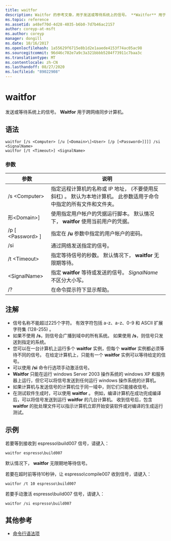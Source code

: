```yaml
---
title: waitfor
description: Waitfor 的参考文章，用于发送或等待系统上的信号。 **Waitfor** 用于跨网络同步计算机。
ms.topic: reference
ms.assetid: a48ef70d-4d28-4035-b6b0-7d7b46ac2157
author: coreyp-at-msft
ms.author: coreyp
manager: dongill
ms.date: 10/16/2017
ms.openlocfilehash: 1a55629f6715e8b1d2e1aaede4153f74ac05ac98
ms.sourcegitcommit: 96d46c702e7a9c3a321bbbb5284f73911c7baa3c
ms.translationtype: MT
ms.contentlocale: zh-CN
ms.lasthandoff: 08/27/2020
ms.locfileid: "89022908"
---
```

# <a name="waitfor"></a>waitfor



发送或等待系统上的信号。 **Waitfor** 用于跨网络同步计算机。



## <a name="syntax"></a>语法

```
waitfor [/s <Computer> [/u [<Domain>\]<User> [/p [<Password>]]]] /si <SignalName>
waitfor [/t <Timeout>] <SignalName>
```

### <a name="parameters"></a>参数

|       参数       |                                                                                         说明                                                                                          |
|-----------------------|----------------------------------------------------------------------------------------------------------------------------------------------------------------------------------------------|
|    /s \<Computer>     | 指定远程计算机的名称或 IP 地址， (不要使用反斜杠) 。 默认为本地计算机。 此参数适用于命令中指定的所有文件和文件夹。 |
| 形\<Domain>\]<User> |                              使用指定用户帐户的凭据运行脚本。 默认情况下， **waitfor** 使用当前用户的凭据。                               |
|   /p [ \<Password> ]    |                                                    指定在 **/u** 参数中指定的用户帐户的密码。                                                     |
|          /si          |                                                                        通过网络发送指定的信号。                                                                        |
|     /t \<Timeout>     |                                              指定等待信号的秒数。 默认情况下， **waitfor** 无限期等待。                                               |
|     \<SignalName>     |                                                指定 **waitfor** 等待或发送的信号。 *SignalName* 不区分大小写。                                                 |
|          /?           |                                                                             在命令提示符下显示帮助。                                                                             |

## <a name="remarks"></a>注解

-   信号名称不能超过225个字符。 有效字符包括 a-z、a-z、0-9 和 ASCII 扩展字符集 (128-255) 。
-   如果不使用 **/s**，则信号会广播到域中的所有系统。 如果使用 **/s**，则信号只发送到指定的系统。
-   您可以在一台计算机上运行多个 **waitfor** 实例，但每个 **waitfor** 实例都必须等待不同的信号。 在给定计算机上，只能有一个 **waitfor** 实例可以等待给定的信号。
-   可以使用 **/si** 命令行选项手动激活信号。
-   **Waitfor** 只能在运行 windows Server 2003 操作系统的 windows XP 和服务器上运行，但它可以将信号发送到任何运行 windows 操作系统的计算机。
-   如果计算机与发送信号的计算机位于同一域中，则它们只能接收信号。
-   在测试软件生成时，可以使用 **waitfor** 。 例如，编译计算机在成功完成编译后，可以将信号发送到运行 **waitfor** 的几台计算机。 收到信号后，包含 **waitfor** 的批处理文件可以指示计算机立即开始安装软件或对编译的生成运行测试。

## <a name="examples"></a>示例

若要等到接收到 espresso\build007 信号，请键入：
```
waitfor espresso\build007
```
默认情况下， **waitfor** 无限期地等待信号。

若要在超时前等待10秒钟，让 espresso\compile007 收到信号，请键入：
```
waitfor /t 10 espresso\build007
```
若要手动激活 espresso\build007 信号，请键入：
```
waitfor /si espresso\build007
```

## <a name="additional-references"></a>其他参考

- [命令行语法项](command-line-syntax-key.md)